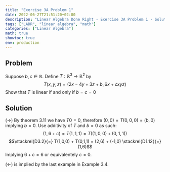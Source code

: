 ```yaml
---
title: "Exercise 3A Problem 1"
date: 2022-06-27T21:51:20+02:00
description: "Linear Algebra Done Right - Exercise 3A Problem 1 - Solution"
tags: ["LADR", "linear algebra", "math"]
categories: ["Linear Algebra"]
math: true
showtoc: true
env: production
---
```


## Problem
Suppose $b,c \in \mathbb{R}$. Define $T: \mathbb{R}^3 \to \mathbb{R}^2$ by 
$$T(x,y,z) = (2x - 4y + 3z + b, 6x + cxyz)$$
Show that $T$ is linear if and only if $b = c = 0$

## Solution
$(\rightarrow)$ By theorem 3.11 we have $T0 = 0$, therefore $(0,0) = T(0,0,0) = (b,0)$ implying $b = 0$.
Use additivity of $T$ and $b = 0$ as such:
$$(1,6+c) = T(1,1,1) = T((1,0,0) + (0,1,1))$$ 
$$\stackrel{D3.2}{=} T(1,0,0) + T(0,1,1) = (2,6) + (-1,0) \stackrel{D1.12}{=} (1,6)$$
Implying $6 + c = 6$ or equivalentely $c = 0$.

$(\leftarrow)$ is implied by the last example in Example 3.4.






